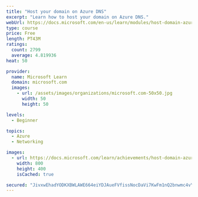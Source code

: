 ```yaml
---
title: "Host your domain on Azure DNS"
excerpt: "Learn how to host your domain on Azure DNS."
webUrl: https://docs.microsoft.com/en-us/learn/modules/host-domain-azure-dns/
type: course
price: Free
length: PT43M
ratings:
  count: 2799
  average: 4.819936
heat: 50

provider:
  name: Microsoft Learn
  domain: microsoft.com
  images:
    - url: /assets/images/organizations/microsoft.com-50x50.jpg
      width: 50
      height: 50

levels:
  - Beginner

topics:
  - Azure
  - Networking

images:
  - url: https://docs.microsoft.com/learn/achievements/host-domain-azure-dns-social.png
    width: 800
    height: 400
    isCached: true

secured: "JivxwEhadYODKXBWLAWE664eiYDJAueFVfissNocDaVi7KwFm1nQ2bnwmc4vYJdcgw/SqwSnx/MY7Ua8isCcbdiPh5MiaMlqZb5W0ypHRJSag2ynm76H9WL7y8v3d03yCQYYPZPvfoH5FUNCPSHqw3lwLddrULwp0r5MuKrYpUbgFvJNTaKDZ24Mp/LP2CrBVrlfju8lcZj7vNnO7TDXVuKXZXoDkR6XbInEK5RA/eYZHTMudVrySgnJ/G2cZ+21l8K9hE+CLI8FyEpvthkK0Trp3UH1vMQ8T7Xi5KSwE2dMdNkoHMAZXCteLtPHLs1CzVfhpLxwmF6c5GGwx63cXs2xYMqQSwH9hWvGlYIOr9ZFRFgOG0trfE31qDxcv2oSZoN54kKkp6ikZyui6oV3bqRaeE3GfXNEwckJuTiwFkE=;dwcsGdzumVmnmBgAeiLJlg=="
---
```


